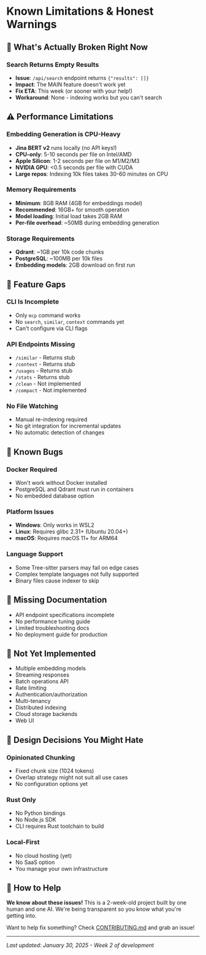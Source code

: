 # Known Limitations & Honest Warnings

## 🔴 What's Actually Broken Right Now

### Search Returns Empty Results
- **Issue**: `/api/search` endpoint returns `{"results": []}`
- **Impact**: The MAIN feature doesn't work yet
- **Fix ETA**: This week (or sooner with your help!)
- **Workaround**: None - indexing works but you can't search

## ⚠️ Performance Limitations

### Embedding Generation is CPU-Heavy
- **Jina BERT v2** runs locally (no API keys!)
- **CPU-only**: 5-10 seconds per file on Intel/AMD
- **Apple Silicon**: 1-2 seconds per file on M1/M2/M3
- **NVIDIA GPU**: <0.5 seconds per file with CUDA
- **Large repos**: Indexing 10k files takes 30-60 minutes on CPU

### Memory Requirements
- **Minimum**: 8GB RAM (4GB for embeddings model)
- **Recommended**: 16GB+ for smooth operation
- **Model loading**: Initial load takes 2GB RAM
- **Per-file overhead**: ~50MB during embedding generation

### Storage Requirements
- **Qdrant**: ~1GB per 10k code chunks
- **PostgreSQL**: ~100MB per 10k files
- **Embedding models**: 2GB download on first run

## 🚧 Feature Gaps

### CLI Is Incomplete
- Only `mcp` command works
- No `search`, `similar`, `context` commands yet
- Can't configure via CLI flags

### API Endpoints Missing
- `/similar` - Returns stub
- `/context` - Returns stub
- `/usages` - Returns stub
- `/stats` - Returns stub
- `/clean` - Not implemented
- `/compact` - Not implemented

### No File Watching
- Manual re-indexing required
- No git integration for incremental updates
- No automatic detection of changes

## 🐛 Known Bugs

### Docker Required
- Won't work without Docker installed
- PostgreSQL and Qdrant must run in containers
- No embedded database option

### Platform Issues
- **Windows**: Only works in WSL2
- **Linux**: Requires glibc 2.31+ (Ubuntu 20.04+)
- **macOS**: Requires macOS 11+ for ARM64

### Language Support
- Some Tree-sitter parsers may fail on edge cases
- Complex template languages not fully supported
- Binary files cause indexer to skip

## 📝 Missing Documentation

- API endpoint specifications incomplete
- No performance tuning guide
- Limited troubleshooting docs
- No deployment guide for production

## 🔮 Not Yet Implemented

- Multiple embedding models
- Streaming responses
- Batch operations API
- Rate limiting
- Authentication/authorization
- Multi-tenancy
- Distributed indexing
- Cloud storage backends
- Web UI

## 💭 Design Decisions You Might Hate

### Opinionated Chunking
- Fixed chunk size (1024 tokens)
- Overlap strategy might not suit all use cases
- No configuration options yet

### Rust Only
- No Python bindings
- No Node.js SDK
- CLI requires Rust toolchain to build

### Local-First
- No cloud hosting (yet)
- No SaaS option
- You manage your own infrastructure

## 🤝 How to Help

**We know about these issues!** This is a 2-week-old project built by one human and one AI. We're being transparent so you know what you're getting into.

Want to help fix something? Check [CONTRIBUTING.md](CONTRIBUTING.md) and grab an issue!

---

*Last updated: January 30, 2025 - Week 2 of development*